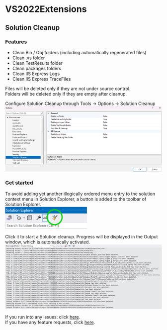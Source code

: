 # VS2022Extensions

## Solution Cleanup

### Features
- Clean Bin / Obj folders (including automatically regenerated files)
- Clean .vs folder
- Clean TestResults folder
- Clean packages folders
- Clean IIS Express Logs
- Clean IIS Express TraceFiles

Files will be deleted only if they are not under source control.  
Folders will be deleted only if they are empty after cleanup.

Configure Solution Cleanup through Tools -> Options -> Solution Cleanup  
![Options](marketplace/images/options.png)

### Get started

To avoid adding yet another illogically ordered menu entry to the solution context menu in Solution Explorer, a button is added to the toolbar of Solution Explorer.  
![Toolbar](marketplace/images/toolbar.png)

Click it to start a Solution cleanup.
Progress will be displayed in the Output window, which is automatically activated.  
![Output](marketplace/images/output.png)

If you run into any issues: click [here](https://github.com/TheBlueHeron/VS2022Extensions/issues).  
If you have any feature requests, click [here](https://github.com/TheBlueHeron/VS2022Extensions/discussions/1).